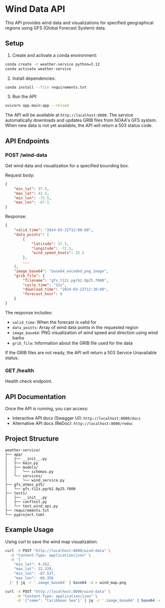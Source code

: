# Wind Data API

This API provides wind data and visualizations for specified geographical regions using GFS (Global Forecast System) data.

## Setup

1. Create and activate a conda environment:
```bash
conda create -n weather-service python=3.12
conda activate weather-service
```

2. Install dependencies:
```bash
conda install --file requirements.txt
```

3. Run the API:
```bash
uvicorn app.main:app --reload
```

The API will be available at `http://localhost:8000`. The service automatically downloads and updates GRIB files from NOAA's GFS system. When new data is not yet available, the API will return a 503 status code.

## API Endpoints

### POST /wind-data
Get wind data and visualization for a specified bounding box.

Request body:
```json
{
    "min_lat": 37.5,
    "max_lat": 42.5,
    "min_lon": -72.5,
    "max_lon": -67.5
}
```

Response:
```json
{
    "valid_time": "2024-03-22T12:00:00",
    "data_points": [
        {
            "latitude": 37.5,
            "longitude": -72.5,
            "wind_speed_knots": 15.2
        },
        ...
    ],
    "image_base64": "base64_encoded_png_image",
    "grib_file": {
        "filename": "gfs.t12z.pgrb2.0p25.f000",
        "cycle_time": "12z",
        "download_time": "2024-03-22T12:30:00",
        "forecast_hour": 0
    }
}
```

The response includes:
- `valid_time`: When the forecast is valid for
- `data_points`: Array of wind data points in the requested region
- `image_base64`: PNG visualization of wind speed and direction using wind barbs
- `grib_file`: Information about the GRIB file used for the data

If the GRIB files are not ready, the API will return a 503 Service Unavailable status.

### GET /health
Health check endpoint.

## API Documentation

Once the API is running, you can access:
- Interactive API docs (Swagger UI): `http://localhost:8000/docs`
- Alternative API docs (ReDoc): `http://localhost:8000/redoc`

## Project Structure
```
weather-service/
├── app/
│   ├── __init__.py
│   ├── main.py
│   ├── models/
│   │   └── schemas.py
│   └── services/
│       └── wind_service.py
├── gfs_atmos_p25/
│   └── gfs.t12z.pgrb2.0p25.f000
├── tests/
│   ├── __init__.py
│   ├── conftest.py
│   └── test_wind_api.py
├── requirements.txt
└── pyproject.toml
```

## Example Usage

Using curl to save the wind map visualization:
```bash
curl -X POST "http://localhost:8000/wind-data" \
  -H "Content-Type: application/json" \
  -d '{
    "min_lat": 9.252,
    "max_lat": 22.328,
    "min_lon": -87.537,
    "max_lon": -66.356
  }' | jq -r '.image_base64' | base64 -d > wind_map.png
```

```bash
curl -X POST "http://localhost:8000/wind-data" \
     -H "Content-Type: application/json" \
     -d '{"name": "Caribbean Sea"}' | jq -r '.image_base64' | base64 -d > wind_map.png
```
